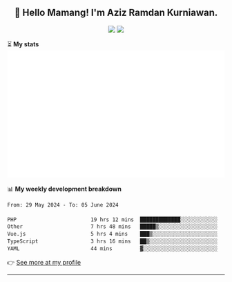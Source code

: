 <h2 align="center">👋 Hello Mamang! I'm Aziz Ramdan Kurniawan.</h2>  
<p align="center">
  <img src="https://komarev.com/ghpvc/?username=azizramdan">
  <img src="https://wakatime.com/badge/user/90056fa0-4c31-4eca-954e-2a3ac05896f9.svg">
</p>
    
⏳ **My stats**  
![](https://raw.githubusercontent.com/azizramdan/github-stats/master/generated/overview.svg#gh-dark-mode-only)

📊 **My weekly development breakdown**
<!--START_SECTION:waka-->

```txt
From: 29 May 2024 - To: 05 June 2024

PHP                        19 hrs 12 mins  █████████████░░░░░░░░░░░░   51.75 %
Other                      7 hrs 48 mins   █████▒░░░░░░░░░░░░░░░░░░░   21.03 %
Vue.js                     5 hrs 4 mins    ███▒░░░░░░░░░░░░░░░░░░░░░   13.68 %
TypeScript                 3 hrs 16 mins   ██▒░░░░░░░░░░░░░░░░░░░░░░   08.83 %
YAML                       44 mins         ▓░░░░░░░░░░░░░░░░░░░░░░░░   02.01 %
```

<!--END_SECTION:waka-->
👉 [See more at my profile](https://wakatime.com/@azizramdan)
***
